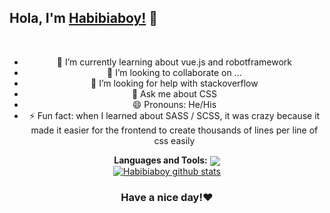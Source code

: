 ## Hola, I'm [Habibiaboy!](https://habibiaboy.my.id/) 👋

<br/>

<div align="center">

- 🌱 I’m currently learning about vue.js and robotframework
- 👯 I’m looking to collaborate on ...
- 🤔 I’m looking for help with stackoverflow
- 💬 Ask me about CSS
- 😄 Pronouns: He/His
- ⚡ Fun fact: when I learned about SASS / SCSS, it was crazy because it made it easier for the frontend to create thousands of lines per line of css easily


**Languages and Tools:** 
  <a href="https://github.com/habibiaboy">
    <img align="center" src="https://github-readme-stats.vercel.app/api/top-langs/?username=habibiaboy&theme=light&hide_langs_below=1" />
  </a>
  <br/>
  <a href="https://github.com/habibiaboy">
   <img align="center" src="https://github-readme-stats.vercel.app/api?username=habibiaboy&show_icons=true&theme=light&line_height=27" alt="Habibiaboy github stats"/>
  </a>




### Have a nice day!❤️

</div>
